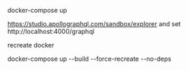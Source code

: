 
docker-compose up

https://studio.apollographql.com/sandbox/explorer and set http://localhost:4000/graphql

recreate docker

docker-compose up --build --force-recreate --no-deps
